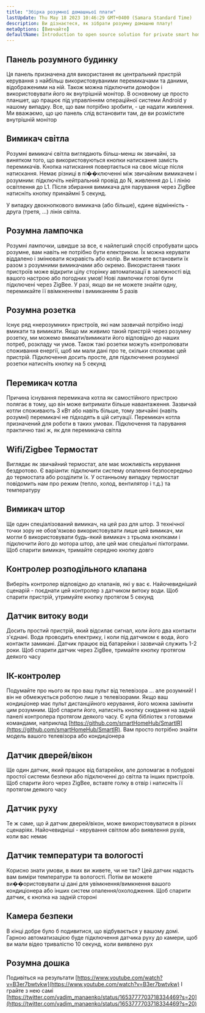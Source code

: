 ```yaml
---
title: "Збірка розумної домашньої плати"
lastUpdate: Thu May 18 2023 10:46:29 GMT+0400 (Samara Standard Time)
description: Ви дізнаєтеся, як зібрати розумну домашню плату!
metaOptions: [Вивчайте]
defaultName: Introduction to open source solution for private smart homes
---
```


<LessonImages imageClasses="mb" src="smart-home-intro/spring-school-2023-smart-stand-intro.gif" />

## Панель розумного будинку 

Ця панель призначена для використання як центральний пристрій керування з найбільш використовуваними перемикачами та даними, відображеними на ній. Також можна підключити домофон і використовувати його як внутрішній монітор. В основному це просто планшет, що працює під управлінням операційної системи Android у нашому випадку. Все, що вам потрібно зробити, - це надати живлення. Ми вважаємо, що цю панель слід встановити там, де ви розмістите внутрішній монітор

<LessonVideo :videos="[{src: 'https://crustipfs.info/ipfs/QmcbdAJqbwHAQ3NeyWQUwSoS4drDexa3AEs7HXuM1BrUT1', type: 'webm'}]" cover="smart-home-intro/assembling-smart-home-board-1.png" />


## Вимикач світла

Розумні вимикачі світла виглядають більш-менш як звичайні, за винятком того, що використовуються кнопки натискання замість перемикачів. Кнопка натискання повертається на своє місце після натискання. Немає різниці в пі��ключенні між звичайним вимикачем і розумним: підключіть нейтральний провід до N, живлення до L і лінію освітлення до L1. Після збирання вимикача для парування через ZigBee натисніть кнопку принаймні 5 секунд.

<LessonVideo :videos="[{src: 'https://crustipfs.info/ipfs/Qmb138DiQWWBgowMj2fC9kmiGYh9WEeytteSkqumWCv2LB', type: 'webm'}]" cover="smart-home-intro/assembling-smart-home-board-2.png" />

У випадку двокнопкового вимикача (або більше), єдине відмінність - друга (третя, ...) лінія світла. 

<LessonVideo :videos="[{src: 'https://crustipfs.info/ipfs/QmZiStYZG4rmyNPXXmCXsVPm7witPpnNJMBzD8GtxedgPo', type: 'webm'}]" cover="smart-home-intro/assembling-smart-home-board-3.png" />

## Розумна лампочка 

Розумні лампочки, швидше за все, є найлегший спосіб спробувати щось розумне, вам навіть не потрібно бути електриком. Їх можна керувати віддалено і змінювати яскравість або колір. Ви можете встановити їх разом з розумними вимикачами або окремо. Використання таких пристроїв може відкрити цілу сторінку автоматизації в залежності від вашого настрою або погодних умов! Нові лампочки готові бути підключені через ZigBee. У разі, якщо ви не можете знайти одну, перемикайте її ввімкненням і вимиканням 5 разів


<LessonVideo :videos="[{src: 'https://crustipfs.info/ipfs/QmbiMHLJqnDpr1Whzvo6Y7zE33cQPuTs7furbt3JW2uiek', type: 'webm'}]" cover="smart-home-intro/assembling-smart-home-board-4.png" />

<LessonVideo :videos="[{src: 'https://crustipfs.info/ipfs/QmTzK4dY168HVgLvVBsRxR4M4vda55XC7pFhpW5kRexujQ', type: 'webm'}]" cover="smart-home-intro/assembling-smart-home-board-5.png" />

<LessonVideo :videos="[{src: 'https://crustipfs.info/ipfs/QmNZFpvVUavKc1Za9SeXqikrfySsfFHuVrkdzgbVB8um7T', type: 'webm'}]" cover="smart-home-intro/assembling-smart-home-board-6.png" />

## Розумна розетка 

Існує ряд «нерозумних» пристроїв, які нам зазвичай потрібно іноді вмикати та вимикати. Якщо ми живимо такий пристрій через розумну розетку, ми можемо вмикати/вимикати його відповідно до наших потреб, розкладу чи умов. Також такі розетки можуть контролювати споживання енергії, щоб ми мали дані про те, скільки споживає цей пристрій. Підключення досить просте, для підключення розумної розетки натисніть кнопку на 5 секунд

<LessonVideo :videos="[{src: 'https://crustipfs.info/ipfs/QmRtmKXSv7csHLbKVuZkoA5Eb2zyTkEAbUxLYT6Qt1yxZH', type: 'webm'}]" cover="smart-home-intro/assembling-smart-home-board-7.png" />

## Перемикач котла 

Причина існування перемикача котла як самостійного пристрою полягає в тому, що він може витримати більше навантаження. Зазвичай котли споживають 3 кВт або навіть більше, тому звичайні (навіть розумні) перемикачі не підходять в цій ситуації. Перемикач котла призначений для роботи в таких умовах. Підключення та парування практично такі ж, як для перемикача світла

<LessonVideo :videos="[{src: 'https://crustipfs.info/ipfs/QmNZyRtXXRYCrAQe6s6ZFJLXtUrH7SZHJC1Bt61kTrRX54', type: 'webm'}]" cover="smart-home-intro/assembling-smart-home-board-8.png" />

## Wifi/Zigbee Термостат

Виглядає як звичайний термостат, але має можливість керування бездротово. Є варіанти: підключити систему опалення безпосередньо до термостата або розділити їх. У останньому випадку термостат повідомить нам про режим (тепло, холод, вентилятор і т.д.) та температуру

<LessonVideo :videos="[{src: 'https://crustipfs.info/ipfs/QmRjxo9EGUvQiMm84xvXCL6LfrQJYza71vmFsa9Zpy7qmz', type: 'webm'}]" cover="smart-home-intro/assembling-smart-home-board-9.png" />

## Вимикач штор

Ще один спеціалізований вимикач, на цей раз для штор. З технічної точки зору не обов'язково використовувати лише цей вимикач, ми могли б використовувати будь-який вимикач з трьома кнопками і підключити його до мотора штор, але цей має спеціальні піктограми. Щоб спарити вимикач, тримайте середню кнопку довго

<LessonVideo :videos="[{src: 'https://crustipfs.info/ipfs/QmRpEpZbyNkzby8Sk22Ymz59DbAcnty1B1osWc2kZr5FZ7', type: 'webm'}]" cover="smart-home-intro/assembling-smart-home-board-10.png" />

## Контролер розподільного клапана

Виберіть контролер відповідно до клапанів, які у вас є. Найочевидніший сценарій - поєднати цей контролер з датчиком витоку води. Щоб спарити пристрій, утримуйте кнопку протягом 5 секунд

<LessonVideo :videos="[{src: 'https://crustipfs.info/ipfs/QmcjZcJ6P8Q5yUfSRx8R2mR4A7r2fi5bLs5uoUr3EAXLZs', type: 'webm'}]" cover="smart-home-intro/assembling-smart-home-board-11.png" />

## Датчик витоку води

Досить простий пристрій, який відсилає сигнал, коли його два контакти з'єднані. Вода проводить електрику, і коли під датчиком є вода, його контакти замикані. Датчик працює від батарейки і зазвичай служить 1-2 роки. Щоб спарити датчик через ZigBee, тримайте кнопку протягом деякого часу 

<LessonVideo :videos="[{src: 'https://crustipfs.info/ipfs/QmbgetJK1E8qQMcnBVREutpy8tKfbesqaxXiebjzpoyrdV', type: 'webm'}]" cover="smart-home-intro/assembling-smart-home-board-12.png" />

## ІК-контролер

Подумайте про нього як про ваш пульт від телевізора ... але розумний! І він не обмежується роботою лише з телевізорами. Якщо ваш кондиціонер має пульт дистанційного керування, його можна замінити цим розумним. Щоб спарити його, натисніть кнопку скидання на задній панелі контролера протягом деякого часу. Є купа бібліотек з готовими командами, наприклад [https://github.com/smartHomeHub/SmartIR](https://github.com/smartHomeHub/SmartIR). Вам просто потрібно знайти модель вашого телевізора або кондиціонера

<LessonVideo :videos="[{src: 'https://crustipfs.info/ipfs/QmVjj92fMLbA6QJ5QhnmiqBT1huD5b7xyfi3VadHFDYwtm', type: 'webm'}]" cover="smart-home-intro/assembling-smart-home-board-13.png" />

## Датчик дверей/вікон

Ще один датчик, який працює від батарейки, але допомагає в побудові простої системи безпеки або підключенні до світла та інших пристроїв. Щоб спарити його через ZigBee, вставте голку в отвір і натисніть її протягом деякого часу

<LessonVideo :videos="[{src: 'https://crustipfs.info/ipfs/QmZyb66dKEqk9iCVKhaBk5ZKASi7dXdFSg2CBXY1fwuu5J', type: 'webm'}]" cover="smart-home-intro/assembling-smart-home-board-14.png" />

## Датчик руху
Те ж саме, що й датчик дверей/вікон, може використовуватися в різних сценаріях. Найочевидніші - керування світлом або виявлення рухів, коли вас немає

<LessonVideo :videos="[{src: 'https://crustipfs.info/ipfs/QmUA7TLg12pkhkbdGH6fwNDasU1kiyLHBJSutA2YG71Mka', type: 'webm'}]" cover="smart-home-intro/assembling-smart-home-board-15.png" />


## Датчик температури та вологості

Корисно знати умови, в яких ви живете, чи не так? Цей датчик надасть вам виміри температури та вологості. Потім ви можете ви��ористовувати ці дані для увімкнення/вимкнення вашого кондиціонера або інших систем опалення/охолодження. Щоб спарити датчик, є кнопка на задній стороні 

<LessonVideo :videos="[{src: 'https://crustipfs.info/ipfs/QmayYFowfJVwQBVxPUSvi5inedqKzhyRZXp8fBUUayJnqH', type: 'webm'}]" cover="smart-home-intro/assembling-smart-home-board-16.png" />

## Камера безпеки

В кінці добре було б подивитися, що відбувається у вашому домі. Гарною автоматизацією буде підключення датчика руху до камери, щоб ви мали відео тривалістю 10 секунд, коли виявлено рух 

<LessonVideo :videos="[{src: 'https://crustipfs.info/ipfs/QmX8nnDCgTx2kuwfAGv6B4orkEg4w6phtJtxSp44HfdD9T', type: 'webm'}]" cover="smart-home-intro/assembling-smart-home-board-17.png"  />


## Розумна дошка 
Подивіться на результати [https://www.youtube.com/watch?v=B3er7bwtvkw](https://www.youtube.com/watch?v=B3er7bwtvkw)
І грайте з нею самі [https://twitter.com/vadim_manaenko/status/1653777703718334469?s=20](https://twitter.com/vadim_manaenko/status/1653777703718334469?s=20)

